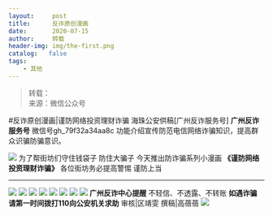 ```yaml
---
layout:     post
title:      反诈原创漫画
date:       2020-07-15
author:     转载
header-img: img/the-first.png
catalog:   false
tags:
    - 其他
---
```


<blockquote><p>转载：<br>
来源：微信公众号</p></blockquote>

#反诈原创漫画|谨防网络投资理财诈骗
海珠公安供稿[广州反诈服务号]
**广州反诈服务号**
微信号gh_79f32a34aa8c
功能介绍宣传防范电信网络诈骗知识，提高群众识骗防骗意识。

![]({{site.baseurl}}/postimg/U80CvqU0rQoj28lia8ADCL5AW90zEfIuXVvccckuTvwAfNpzHBuiaRG7LQyt2AE7OveqdVGuAYJ67LY7Hsla8FJw.gif)
为了帮街坊们守住钱袋子
防住大骗子
今天推出防诈骗系列小漫画
**《谨防网络投资理财诈骗》**
各位街坊务必提高警惕
谨防上当
****
![]({{site.baseurl}}/postimg/WZVERWWwL92T0vJ6wTv1rHKSLyQB0d17uialKhxwibTMIdv2nR3NxeV2X0xsHgzWYlvdwBUViaEDdtdLrVGpgzpxg.jpeg)
![]({{site.baseurl}}/postimg/U80CvqU0rQpG8oIVIficVbrGlSJbrKe8WfAdxpu32XvMbzVTFUPkcMqzH8RR5vxzusUMt80yZlzNyMvuII5icgVQ.png)
![]({{site.baseurl}}/postimg/U80CvqU0rQpG8oIVIficVbrGlSJbrKe8W4y8gXjIJrVZJFl0KZpPPOx477vzD5AiaQOgwsg2JJBPyssEAJYcQwmg.png)
![]({{site.baseurl}}/postimg/U80CvqU0rQpG8oIVIficVbrGlSJbrKe8WmQ4awnCp29l1YKQiag6eGQicvXbUUk6y0N5ES852icVkjqhnpevuUYjLg.png)
![]({{site.baseurl}}/postimg/U80CvqU0rQpG8oIVIficVbrGlSJbrKe8WvhkkjLHgVRCHQxhOYmWiarJg653WbbaIhBrhrEcUG3jnUrEd4bxW0uQ.png)
![]({{site.baseurl}}/postimg/U80CvqU0rQpG8oIVIficVbrGlSJbrKe8WqK4IXqO5q7KhRX0uZE5ESaFwtZjIkAbMmFrafGu1AmMfFovGYTb8Aw.png)
![]({{site.baseurl}}/postimg/U80CvqU0rQpG8oIVIficVbrGlSJbrKe8W1QwLFnASPKsk51E8TQBWh0wIQ3Uh3tzGRDsHiaZ58xiaq67eictIf9ttA.png)
![]({{site.baseurl}}/postimg/U80CvqU0rQpG8oIVIficVbrGlSJbrKe8WybHZGLVicGInf3tyrS02JtMfcWfCDdhua7H2KnGxh7JSZl4f9YGDhlA.png)
**广州反诈中心提醒**
不轻信、不透露、不转账
**如遇诈骗**
**请第一时间拨打110向公安机关求助**
审核|区靖雯
撰稿|高蓓蓓
![]({{site.baseurl}}/postimg/U80CvqU0rQpG8oIVIficVbrGlSJbrKe8W22fUJkGCIiczpe3icPicZs7KCWtiaaBUNZwATIuRPakCprUPicUhckMH5vw.gif)
